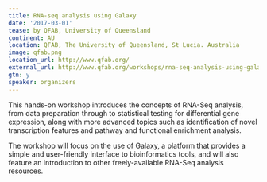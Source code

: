 ```yaml
---
title: RNA-seq analysis using Galaxy
date: '2017-03-01'
tease: by QFAB, University of Queensland
continent: AU
location: QFAB, The University of Queensland, St Lucia. Australia
image: qfab.png
location_url: http://www.qfab.org/
external_url: http://www.qfab.org/workshops/rna-seq-analysis-using-galaxy-01-mar-2017
gtn: y
speaker: organizers
---
```


This hands-on workshop introduces the concepts of RNA-Seq analysis, from data preparation through to statistical testing for differential gene expression, along with more advanced topics such as identification of novel transcription features and pathway and functional enrichment analysis.

The workshop will focus on the use of Galaxy, a platform that provides a simple and user-friendly interface to bioinformatics tools, and will also feature an introduction to other freely-available RNA-Seq analysis resources.
